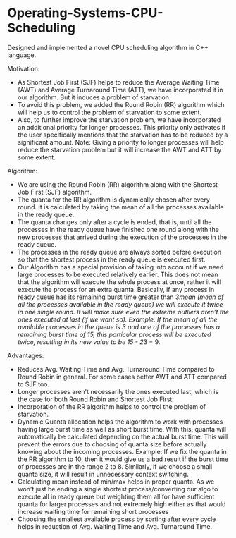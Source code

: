 # Operating-Systems-CPU-Scheduling

Designed and implemented a novel CPU scheduling algorithm in C++ language.


Motivation:
- As Shortest Job First (SJF) helps to reduce the Average Waiting Time (AWT) and Average Turnaround Time (ATT), we have incorporated it in our algorithm. But it induces a problem of starvation.
- To avoid this problem, we added the Round Robin (RR) algorithm which will help us to control the problem of starvation to some extent.
- Also, to further improve the starvation problem, we have incorporated an additional priority for longer processes. This priority only activates if the user specifically mentions that the starvation has to be reduced by a significant amount.
Note: Giving a priority to longer processes will help reduce the starvation problem but it will increase the AWT and ATT by some extent.



Algorithm:
- We are using the Round Robin (RR) algorithm along with the Shortest Job First (SJF) algorithm.
- The quanta for the RR algorithm is dynamically chosen after every round. It is calculated by taking the mean of all the processes available in the ready queue.
- The quanta changes only after a cycle is ended, that is, until all the processes in the ready queue have finished one round along with the new processes that arrived during the execution of the processes in the ready queue.
- The processes in the ready queue are always sorted before execution so that the shortest process in the ready queue is executed first.
- Our Algorithm has a special provision of taking into account if we need large processes to be executed relatively earlier. This does not mean that the algorithm will execute the whole process at once, rather it will execute the process for an extra quanta. Basically, if any process in ready queue has its remaining burst time greater than 3*mean (mean of all the processes available in the ready queue) we will execute it twice in one single round. It will make sure even the extreme outliers aren’t the ones executed at last (if we want so).
Example: If the mean of all the available processes in the queue is 3 and one of the processes has a remaining burst time of 15, this particular process will be executed twice, resulting in its new value to be 15 - 2*3 = 9.


Advantages:
- Reduces Avg. Waiting Time and Avg. Turnaround Time compared to Round Robin in general. For some cases better AWT and ATT compared to SJF too.
- Longer processes aren't necessarily the ones executed last, which is the case for both Round Robin and Shortest Job First.
- Incorporation of the RR algorithm helps to control the problem of starvation.
- Dynamic Quanta allocation helps the algorithm to work with processes having
large burst time as well as short burst time. With this, quanta will automatically be calculated depending on the actual burst time. This will prevent the errors due to choosing of quanta size before actually knowing about the incoming processes. Example: If we fix the quanta in the RR algorithm to 10, then it would give us a bad result if the burst time of processes are in the range 2 to 8. Similarly, if we choose a small quanta size, it will result in unnecessary context switching.
- Calculating mean instead of min/max helps in proper quanta. As we won't just be ending a single shortest process/converting our algo to execute all in ready queue but weighting them all for have sufficient quanta for larger processes and not extremely high either as that would increase waiting time for remaining short processes
- Choosing the smallest available process by sorting after every cycle helps in reduction of Avg. Waiting Time and Avg. Turnaround Time.
